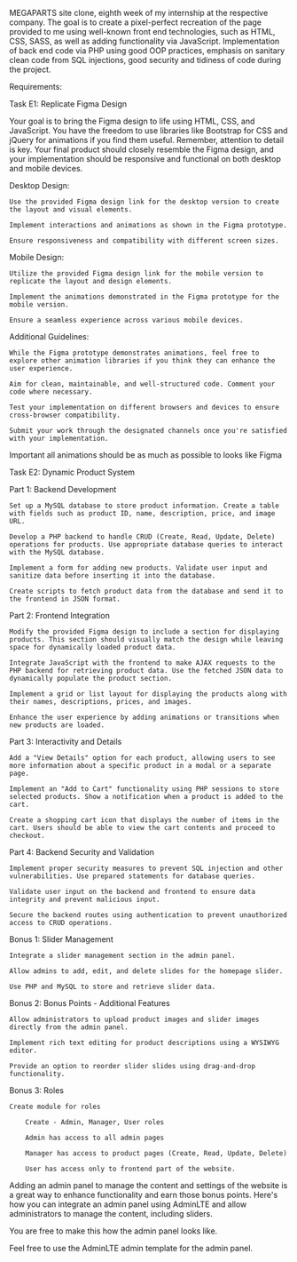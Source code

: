 MEGAPARTS site clone, eighth week of my internship at the respective company. The goal is to create a pixel-perfect recreation of the page provided to me using well-known front end technologies, such as HTML, CSS, SASS, as well as adding functionality via JavaScript. Implementation of back end code via PHP using good OOP practices, emphasis on sanitary clean code from SQL injections, good security and tidiness of code during the project. 

Requirements:

Task E1: Replicate Figma Design

Your goal is to bring the Figma design to life using HTML, CSS, and JavaScript. You have the freedom to use libraries like Bootstrap for CSS and jQuery for animations if you find them useful. Remember, attention to detail is key. Your final product should closely resemble the Figma design, and your implementation should be responsive and functional on both desktop and mobile devices.

Desktop Design:

    Use the provided Figma design link for the desktop version to create the layout and visual elements.

    Implement interactions and animations as shown in the Figma prototype.

    Ensure responsiveness and compatibility with different screen sizes.

Mobile Design:

    Utilize the provided Figma design link for the mobile version to replicate the layout and design elements.

    Implement the animations demonstrated in the Figma prototype for the mobile version.

    Ensure a seamless experience across various mobile devices.

Additional Guidelines:

    While the Figma prototype demonstrates animations, feel free to explore other animation libraries if you think they can enhance the user experience.

    Aim for clean, maintainable, and well-structured code. Comment your code where necessary.

    Test your implementation on different browsers and devices to ensure cross-browser compatibility.

    Submit your work through the designated channels once you're satisfied with your implementation.

Important all animations should be as much as possible to looks like Figma 


Task E2: Dynamic Product System

Part 1: Backend Development

    Set up a MySQL database to store product information. Create a table with fields such as product ID, name, description, price, and image URL.

    Develop a PHP backend to handle CRUD (Create, Read, Update, Delete) operations for products. Use appropriate database queries to interact with the MySQL database.

    Implement a form for adding new products. Validate user input and sanitize data before inserting it into the database.

    Create scripts to fetch product data from the database and send it to the frontend in JSON format.

Part 2: Frontend Integration

    Modify the provided Figma design to include a section for displaying products. This section should visually match the design while leaving space for dynamically loaded product data.

    Integrate JavaScript with the frontend to make AJAX requests to the PHP backend for retrieving product data. Use the fetched JSON data to dynamically populate the product section.

    Implement a grid or list layout for displaying the products along with their names, descriptions, prices, and images.

    Enhance the user experience by adding animations or transitions when new products are loaded.

Part 3: Interactivity and Details

    Add a "View Details" option for each product, allowing users to see more information about a specific product in a modal or a separate page.

    Implement an "Add to Cart" functionality using PHP sessions to store selected products. Show a notification when a product is added to the cart.

    Create a shopping cart icon that displays the number of items in the cart. Users should be able to view the cart contents and proceed to checkout.

Part 4: Backend Security and Validation

    Implement proper security measures to prevent SQL injection and other vulnerabilities. Use prepared statements for database queries.

    Validate user input on the backend and frontend to ensure data integrity and prevent malicious input.

    Secure the backend routes using authentication to prevent unauthorized access to CRUD operations.


Bonus 1: Slider Management

    Integrate a slider management section in the admin panel.

    Allow admins to add, edit, and delete slides for the homepage slider.

    Use PHP and MySQL to store and retrieve slider data.

Bonus 2: Bonus Points - Additional Features	

    Allow administrators to upload product images and slider images directly from the admin panel.

    Implement rich text editing for product descriptions using a WYSIWYG editor.

    Provide an option to reorder slider slides using drag-and-drop functionality.

Bonus 3: Roles

    Create module for roles

        Create - Admin, Manager, User roles

        Admin has access to all admin pages

        Manager has access to product pages (Create, Read, Update, Delete) 

        User has access only to frontend part of the website.
        

Adding an admin panel to manage the content and settings of the website is a great way to enhance functionality and earn those bonus points. Here's how you can integrate an admin panel using AdminLTE and allow administrators to manage the content, including sliders.

You are free to make this how the admin panel looks like.

Feel free to use the AdminLTE admin template for the admin panel.
